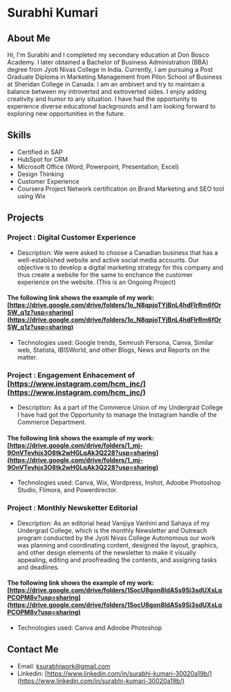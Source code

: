 # Surabhi Kumari

## About Me

Hi, I'm Surabhi and I completed my secondary education at Don Bosco Academy. I later obtained a Bachelor of Business Administration (BBA) degree from Jyoti Nivas College in India. Currently, I am pursuing a Post Graduate Diploma in Marketing Management from Pilon School of Business at Sheridan College in Canada. I am an ambivert and try to maintain a balance between my introverted and extroverted sides. I enjoy adding creativity and humor to any situation. I have had the opportunity to experience diverse educational backgrounds and I am looking forward to exploring new opportunities in the future.


## Skills

- Certified in SAP
- HubSpot for CRM
- Microsoft Office (Word, Powerpoint, Presentation, Excel)
- Design Thinking
- Customer Experience
- Coursera Project Network certification on Brand Marketing and SEO tool using Wix


## Projects

### Project : Digital Customer Experience 

- Description: We were asked to choose  a Canadian business that has a well-established website and active social media accounts. Our objective is to develop a digital marketing strategy for this company and thus create a website for the same to enchance the customer experience on the website. (This is an Ongoing Project)
#### The following link shows the example of my work: [https://drive.google.com/drive/folders/1o_N8qpjoTYjBnL4hdFIrRm6fOrSW_q1z?usp=sharing](https://drive.google.com/drive/folders/1o_N8qpjoTYjBnL4hdFIrRm6fOrSW_q1z?usp=sharing) 
- Technologies used: Google trends, Semrush Persona, Canva, Similar web, Statista, IBISWorld, and other Blogs, News and Reports on the matter.

### Project : Engagement Enhacement of [https://www.instagram.com/hcm_jnc/](https://www.instagram.com/hcm_jnc/)  

- Description: As a part of the Commerce Union of my Undergrad College I have had got the Opportunity to manage the Instagram handle of the Commerce Department.
#### The following link shows the example of my work: [https://drive.google.com/drive/folders/1_mj-9OnVTevhjx3O8tk2wHGLqAk3Q228?usp=sharing](https://drive.google.com/drive/folders/1_mj-9OnVTevhjx3O8tk2wHGLqAk3Q228?usp=sharing) 
- Technologies used: Canva, Wix, Wordpress, Inshot, Adoobe Photoshop Studio, Flimora, and Powerdirector.

### Project : Monthly Newsketter Editorial

- Description: As an editorial head Vanijiya Vanhini and Sahaya of my Undergrad College, which is the monthly Newsletter and Outreach program conducted by the Jyoti Nivas College Autonomous our work was planning and coordinating content, designed the layout, graphics, and other design elements of the newsletter to make it visually appealing, editing and proofreading the contents, and assigning tasks and deadlines. 
#### The following link shows the example of my work: [https://drive.google.com/drive/folders/1SocU8gon8IdASs9Si3sdUXsLqPCOPM8v?usp=sharing](https://drive.google.com/drive/folders/1SocU8gon8IdASs9Si3sdUXsLqPCOPM8v?usp=sharing)
- Technologies used: Canva and Adoobe Photoshop 

## Contact Me

- Email: [ksurabhiwork@gmail.com](mailto:ksurabhiwork@gmail.com)
- Linkedin: [https://www.linkedin.com/in/surabhi-kumari-30020a19b/](https://www.linkedin.com/in/surabhi-kumari-30020a19b/)
